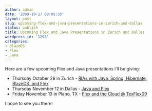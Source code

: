 ```yaml
---
author: admin
date: '2009-10-27 09:09:38'
layout: post
slug: upcoming-flex-and-java-presentations-in-zurich-and-dallas
status: publish
title: Upcoming Flex and Java Presentations in Zurich and Dallas
wordpress_id: '1298'
categories:
- BlazeDS
- Flex
- Java
---
```


Here are a few upcoming Flex and Java presentations I'll be giving:

  * Thursday October 29 in Zurich - [RIAs with Java, Spring, Hibernate, BlazeDS, and Flex](http://www.jugs.ch/html/events/2009/flex.html)
  * Thursday November 12 in Dallas - [Java and Flex](http://www.soaug.net/)
  * Friday November 13 in Plano, TX - [Flex and the Cloud @ TexFlex09](http://texflex09.eventbrite.com/)
  
I hope to see you there!

